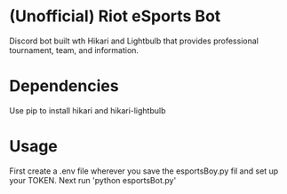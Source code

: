 # (Unofficial) Riot eSports Bot
Discord bot built wth Hikari and Lightbulb that provides professional tournament, team, and information.

# Dependencies
Use pip to install hikari and hikari-lightbulb

# Usage
First create a .env file wherever you save the esportsBoy.py fil and set up your TOKEN.
Next run 'python esportsBot.py'
